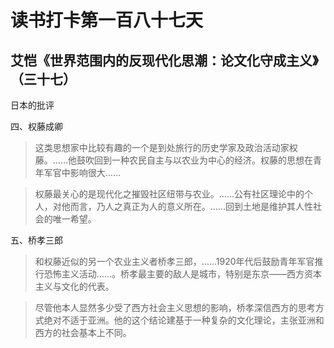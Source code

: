 读书打卡第一百八十七天
===

艾恺《世界范围内的反现代化思潮：论文化守成主义》（三十七）
---

日本的批评

四、权藤成卿

> 这类思想家中比较有趣的一个是到处旅行的历史学家及政治活动家权藤。……他鼓吹回到一种农民自主与以农业为中心的经济。权藤的思想在青年军官中影响很大……

> 权藤最关心的是现代化之摧毁社区纽带与农业。……公有社区理论中的个人，对他而言，乃人之真正为人的意义所在。……回到土地是维护其人性社会的唯一希望。

五、桥孝三郎

> 和权藤近似的另一个农业主义者桥孝三郎，……1920年代后鼓励青年军官推行恐怖主义活动……。桥孝最主要的敌人是城市，特别是东京——西方资本主义与文化的代表。

>尽管他本人显然多少受了西方社会主义思想的影响，桥孝深信西方的思考方式绝对不适于亚洲。他的这个结论建基于一种复杂的文化理论，主张亚洲和西方的社会基本上不同。